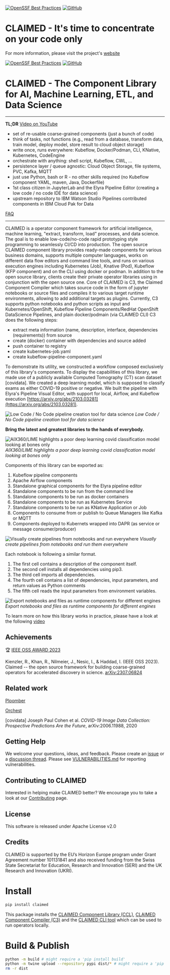[![OpenSSF Best Practices](https://bestpractices.coreinfrastructure.org/projects/6718/badge)](https://bestpractices.coreinfrastructure.org/projects/6718)
[![GitHub](https://img.shields.io/badge/issue_tracking-github-blue.svg)](https://github.com/claimed-framework/component-library/issues)



# CLAIMED - It's time to concentrate on your code only

For more information, please visit the project's [website](https://claimed-framework.github.io/)

[![OpenSSF Best Practices](https://bestpractices.coreinfrastructure.org/projects/6718/badge)](https://bestpractices.coreinfrastructure.org/projects/6718)
[![GitHub](https://img.shields.io/badge/issue_tracking-github-blue.svg)](https://github.com/claimed-framework/component-library/issues)



# CLAIMED - The Component Library for AI, Machine Learning, ETL, and Data Science
---
**TL;DR** [Video on YouTube](https://www.youtube.com/watch?v=IhrIzLgY-Cg)
- set of re-usable coarse-grained components (just a bunch of code)
- think of tasks, not functions (e.g., read from a database, transform data, train model, deploy model, store result to cloud object storage)
- write once, runs everywhere: Kubeflow, Docker/Podman, CLI, KNative, Kubernetes, CodeEngine
- orchestrate with anything: shell script, Kubeflow, CWL, ...
- persistence layer / queue agnostic: Cloud Object Storage, file systems, PVC, Kafka, MQTT
- just use Python, bash or R - no other skills required (no Kubeflow component YAML, maven, Java, Dockerfile)
- 1st class citizen in JupyterLab and the Elyra Pipeline Editor (creating a low code / no code IDE for data science)
- upstream repository to IBM Watson Studio Pipelines contributed components in IBM Cloud Pak for Data

[FAQ](FAQ.md)

---

CLAIMED is a operator component framework for artificial intelligence, machine learning, "extract, transform, load" processes, and data science. The goal is to enable low-code/no-code rapid prototyping style programming to seamlessly CI/CD into production. The open source CLAIMED component library provides ready-made components for various business domains, supports multiple computer languages, works on different data flow editors and command line tools, and runs on various execution engines including Kubernetes (Job), Knative (Pod), Kubeflow (KFP component) and on the CLI using docker or podman. In addition to the open source library, clients create their private operator libraries using in conjunction with the open source one.
Core of CLAIMED is C3, the Claimed Component Compiler which takes source code in the form of jupyter notebooks or source files and compiles it to various target runtime environments, allowing to add additional targets as plugins. Currently, C3 supports python notebooks and python scripts as input and Kubernetes/OpenShift, Kubeflow Pipeline Components/RedHat OpenShift DataScience Pipelines, and plain docker/podmain (via CLAIMED CLI)
C3 does the following steps:
- extract meta information (name, description, interface, dependencies (requirements)) from source
- create (docker) container with dependencies and source added
- push container to registry
- create kubernetes-job.yaml
- create kubeflow-pipeline-component.yaml

To demonstrate its utility, we constructed a workflow composed exclusively of this library's components. To display the capabilities of this library, we made use of a publicly available Computed Tomography (CT) scan dataset [covidata]. We created a deep learning model, which is supposed to classify exams as either COVID-19 positive or negative. We built the pipeline with Elyra's Pipeline Visual Editor, with support for local, Airflow, and Kubeflow execution [https://arxiv.org/abs/2103.03281](https://arxiv.org/abs/2103.03281).


![Low Code / No Code pipeline creation tool for data science](https://github.com/IBM/claimed/raw/master/images/elyra_pipeline.png)
*Low Code / No Code pipeline creation tool for data science*

 **Bring the latest and greatest libraries to the hands of everybody.**

![AIX360/LIME highlights a poor deep learning covid classification model looking at bones only](https://github.com/IBM/claimed/raw/master/images/elyra_lime.png)
*AIX360/LIME highlights a poor deep learning covid classification model looking at bones only*

Components of this library can be exported as:
1. Kubeflow pipeline components
2. Apache Airflow components
3. Standalone graphical components for the Elyra pipeline editor
4. Standalone components to be run from the command line
5. Standalone components to be run as docker containers
6. Standalone components to be run as Kubernetes Service
7. Standalone components to be run as KNative Application or Job
8. Components to consume from or publish to Queue Managers like Kafka or MQTT
9. Components deployed to Kubernets wrapped into DAPR (as service or message consumer/producer)

![Visually create pipelines from notebooks and run everywhere](https://github.com/IBM/claimed/raw/master/images/elyra_graphical_export.png)
*Visually create pipelines from notebooks and run them everywhere*

Each notebook is following a similar format.

1. The first cell contains a description of the component itself.
2. The second cell installs all dependencies using pip3.
3. The third cell imports all dependencies.
4. The fourth cell contains a list of dependencies, input parameters, and return values as Python comments
5. The fifth cell reads the input parameters from environment variables.


![Export notebooks and files as runtime components for different engines](https://github.com/IBM/claimed/raw/master/images/elyra_cli_export.png)
*Export notebooks and files as runtime components for different engines*


To learn more on how this library works in practice, please have a look at the following [video](https://www.youtube.com/watch?v=FuV2oG55C5s)


## Achievements

🏆 [IEEE OSS AWARD 2023](https://arxiv.org/abs/2307.06824)

Kienzler, R., Khan, R., Nilmeier, J., Nesic, I., &amp; Haddad, I. (IEEE OSS 2023). Claimed -- the open source framework for building coarse-grained operators for accelerated discovery in science. [arXiv:2307.06824](https://arxiv.org/abs/2307.06824)

## Related work
[Ploomber](https://github.com/ploomber/ploomber)

[Orchest](https://www.orchest.io/)

[covidata] Joseph Paul Cohen et al. *COVID-19 Image Data Collection: Prospective Predictions Are the Future*, arXiv:2006.11988, 2020

## Getting Help

We welcome your questions, ideas, and feedback. Please create an [issue](https://github.com/claimed-framework/component-library/issues) or a [discussion thread](https://github.com/claimed-framework/component-library/discussions).
Please see [VULNERABILITIES.md](VULNERABILITIES.md) for reporting vulnerabilities.

## Contributing to CLAIMED
Interested in helping make CLAIMED better? We encourage you to take a look at our 
[Contributing](CONTRIBUTING.md) page.

## License
This software is released under Apache License v2.0


## Credits

CLAIMED is supported by the EU’s Horizon Europe program under Grant Agreement number 101131841 and also received funding from the Swiss State Secretariat for Education, Research and Innovation (SERI) and the UK Research and Innovation (UKRI).



# Install

```bash
pip install claimed
```

This package installs the [CLAIMED Component Library (CCL)](https://pypi.org/project/claimed/), [CLAIMED Component Compiler (C3)](https://pypi.org/project/claimed-c3/) and the [CLAIMED CLI tool](https://pypi.org/project/claimed-cli/) which can be used to run operators locally. 


# Build & Publish
```bash
python -m build # might require a 'pip install build'
python -m twine upload --repository pypi dist/* # might require a 'pip install twine'
rm -r dist
```




